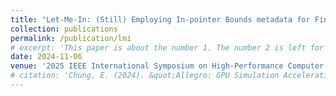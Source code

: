 ```yaml
---
title: "Let-Me-In: (Still) Employing In-pointer Bounds metadata for Fine-grained GPU Memory Safety"
collection: publications
permalink: /publication/lmi
# excerpt: 'This paper is about the number 1. The number 2 is left for future work.'
date: 2024-11-06
venue: '2025 IEEE International Symposium on High-Performance Computer Architecture'
# citation: 'Chung, E. (2024). &quot;Allegro: GPU Simulation Acceleration for Machine Learning Workloads.&quot; <i>MLArchSys 2024</i>.'
---
```

